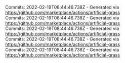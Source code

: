 Commits: 2022-02-19T08:44:46.738Z - Generated via https://github.com/marketplace/actions/artificial-grass
<br>
Commits: 2022-02-19T08:44:46.738Z - Generated via https://github.com/marketplace/actions/artificial-grass
<br>
Commits: 2022-02-19T08:44:46.738Z - Generated via https://github.com/marketplace/actions/artificial-grass
<br>
Commits: 2022-02-19T08:44:46.738Z - Generated via https://github.com/marketplace/actions/artificial-grass
<br>
Commits: 2022-02-19T08:44:46.738Z - Generated via https://github.com/marketplace/actions/artificial-grass
<br>
